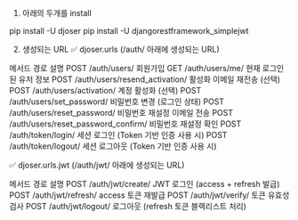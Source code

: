 1. 아래의 두개를 install

pip install -U djoser
pip install -U djangorestframework_simplejwt

2. 생성되는 URL
   ✅ djoser.urls (/auth/ 아래에 생성되는 URL)

메서드 경로 설명
POST /auth/users/ 회원가입
GET /auth/users/me/ 현재 로그인된 유저 정보
POST /auth/users/resend_activation/ 활성화 이메일 재전송 (선택)
POST /auth/users/activation/ 계정 활성화 (선택)
POST /auth/users/set_password/ 비밀번호 변경 (로그인 상태)
POST /auth/users/reset_password/ 비밀번호 재설정 이메일 전송
POST /auth/users/reset_password_confirm/ 비밀번호 재설정 확인
POST /auth/token/login/ 세션 로그인 (Token 기반 인증 사용 시)
POST /auth/token/logout/ 세션 로그아웃 (Token 기반 인증 사용 시)

✅ djoser.urls.jwt (/auth/jwt/ 아래에 생성되는 URL)

메서드 경로 설명
POST /auth/jwt/create/ JWT 로그인 (access + refresh 발급)
POST /auth/jwt/refresh/ access 토큰 재발급
POST /auth/jwt/verify/ 토큰 유효성 검사
POST /auth/jwt/logout/ 로그아웃 (refresh 토큰 블랙리스트 처리)
